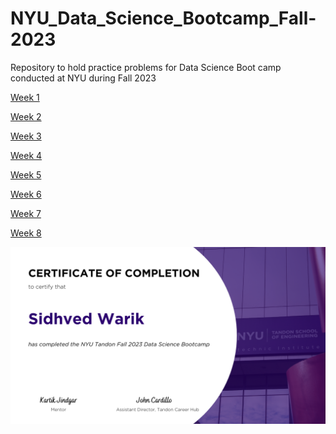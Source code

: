 # NYU_Data_Science_Bootcamp_Fall-2023

Repository to hold practice problems for Data Science Boot camp conducted at NYU during Fall 2023

[Week 1](https://github.com/Sidhved/NYU_Data_Science_Bootcamp_Fall-2023/tree/main/Week1)

[Week 2](https://github.com/Sidhved/NYU_Data_Science_Bootcamp_Fall-2023/tree/main/Week2)

[Week 3](https://github.com/Sidhved/NYU_Data_Science_Bootcamp_Fall-2023/tree/main/Week3)

[Week 4](https://github.com/Sidhved/NYU_Data_Science_Bootcamp_Fall-2023/tree/main/Week4)

[Week 5](https://github.com/Sidhved/NYU_Data_Science_Bootcamp_Fall-2023/tree/main/Week5)

[Week 6](https://github.com/Sidhved/NYU_Data_Science_Bootcamp_Fall-2023/tree/main/Week6)

[Week 7](https://github.com/Sidhved/NYU_Data_Science_Bootcamp_Fall-2023/tree/main/Week7)

[Week 8](https://github.com/Sidhved/NYU_Data_Science_Bootcamp_Fall-2023/tree/main/Week8-Project)

![Certificate](https://github.com/Sidhved/NYU_Data_Science_Bootcamp_Fall-2023/blob/main/Sidhved%20Warik%20(1).png)
